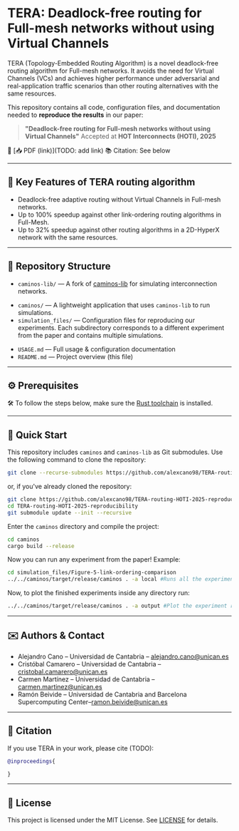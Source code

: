 # TERA: Deadlock-free routing for Full-mesh networks without using Virtual Channels

TERA (Topology-Embedded Routing Algorithm) is a novel deadlock-free routing algorithm for Full-mesh networks. It avoids the need for Virtual Channels (VCs) and achieves higher performance under adversarial and real-application traffic scenarios than other routing alternatives with the same resources.

This repository contains all code, configuration files, and documentation needed to **reproduce the results** in our paper:

> **"Deadlock-free routing for Full-mesh networks without using Virtual Channels"**
> Accepted at **HOT Interconnects (HOTI), 2025**

📄 [📥 PDF (link)](TODO: add link)
📚 Citation: See below

---
## 🚀 Key Features of TERA routing algorithm

* Deadlock-free adaptive routing without Virtual Channels in Full-mesh networks.
* Up to 100% speedup against other link-ordering routing algorithms in Full-Mesh.
* Up to 32% speedup against other routing algorithms in a 2D-HyperX network with the same resources.
---

## 📁 Repository Structure

* `caminos-lib/` — A fork of [caminos-lib](https://github.com/nakacristo/caminos-lib) for simulating interconnection networks.
- `caminos/` — A lightweight application that uses `caminos-lib` to run simulations.
- `simulation_files/` — Configuration files for reproducing our experiments. Each subdirectory corresponds to a different experiment from the paper and contains multiple simulations.
* `USAGE.md` — Full usage & configuration documentation
* `README.md` — Project overview (this file)

---

## ⚙️ Prerequisites

🛠️ To follow the steps below, make sure the [Rust toolchain](https://www.rust-lang.org/tools/install) is installed.

---

## 🧪 Quick Start

This repository includes `caminos` and `caminos-lib` as Git submodules.
Use the following command to clone the repository:

```bash
git clone --recurse-submodules https://github.com/alexcano98/TERA-routing-HOTI-2025-reproducibility.git
````
or, if you've already cloned the repository:

```bash
git clone https://github.com/alexcano98/TERA-routing-HOTI-2025-reproducibility.git
cd TERA-routing-HOTI-2025-reproducibility
git submodule update --init --recursive
````

Enter the `caminos` directory and compile the project:
````bash
cd caminos
cargo build --release
````
Now you can run any experiment from the paper! Example:
````bash
cd simulation_files/Figure-5-link-ordering-comparison
../../caminos/target/release/caminos . -a local #Runs all the experiments from the directory defined in the main.cfg.
````
Now, to plot the finished experiments inside any directory run:
````bash
../../caminos/target/release/caminos . -a output #Plot the experiment results following the main.od.
````

---


## ✉️ Authors & Contact

* Alejandro Cano – Universidad de Cantabria – [alejandro.cano@unican.es](mailto:alejandro.cano@unican.es)
* Cristóbal Camarero – Universidad de Cantabria –[cristobal.camarero@unican.es](mailto:cristobal.camarero@unican.es)
* Carmen Martínez – Universidad de Cantabria –[carmen.martinez@unican.es](mailto:cristobal.camarero@unican.es)
* Ramón Beivide – Universidad de Cantabria and Barcelona Supercomputing Center–[ramon.beivide@unican.es](mailto:ramon.beivide@unican.es)

---

## 📄 Citation

If you use TERA in your work, please cite (TODO):

```bibtex
@inproceedings{

}
```

---

## 📜 License

This project is licensed under the MIT License. See [LICENSE](./LICENSE) for details.

